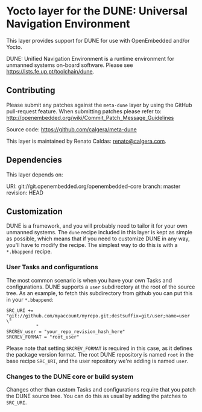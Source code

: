 Yocto layer for the DUNE: Universal Navigation Environment
=========================================================

This layer provides support for DUNE for use with OpenEmbedded and/or Yocto.

DUNE: Unified Navigation Environment is a runtime environment for unmanned
systems on-board software. Please see <https://lsts.fe.up.pt/toolchain/dune>.

Contributing
------------

Please submit any patches against the `meta-dune` layer by using the GitHub
pull-request feature. When submitting patches please refer to:
http://openembedded.org/wiki/Commit_Patch_Message_Guidelines

Source code:
    https://github.com/calgera/meta-dune

This layer is maintained by Renato Caldas: <renato@calgera.com>.

Dependencies
------------

This layer depends on:

URI: git://git.openembedded.org/openembedded-core
branch: master
revision: HEAD

Customization
-------------

DUNE is a framework, and you will probably need to tailor it for your own
unmanned systems. The `dune` recipe included in this layer is kept as simple as
possible, which means that if you need to customize DUNE in any way, you'll have
to modify the recipe. The simplest way to do this is with a `*.bbappend` recipe.

### User Tasks and configurations

The most common scenario is when you have your own Tasks and configurations.
DUNE supports a `user` subdirectory at the root of the source tree. As an
example, to fetch this subdirectory from github you can put this in your
`*.bbappend`:

```
SRC_URI += "git://github.com/myaccount/myrepo.git;destsuffix=git/user;name=user \"
           "
SRCREV_user = "your_repo_revision_hash_here"
SRCREV_FORMAT = "root_user"

```

Please note that setting `SRCREV_FORMAT` is required in this case, as it defines
the package version format. The root DUNE repository is named `root` in the base
recipe `SRC_URI`, and the user repository we're adding is named `user`.

### Changes to the DUNE core or build system

Changes other than custom Tasks and configurations require that you patch the
DUNE source tree. You can do this as usual by adding the patches to `SRC_URI`.
